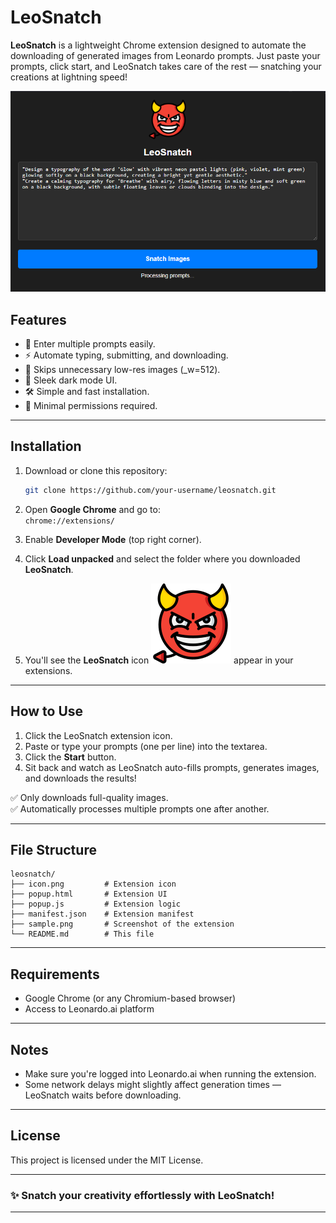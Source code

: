 # LeoSnatch

**LeoSnatch** is a lightweight Chrome extension designed to automate the downloading of generated images from Leonardo prompts. Just paste your prompts, click start, and LeoSnatch takes care of the rest — snatching your creations at lightning speed!

![LeoSnatch](sample.png)

## Features

- 🌟 Enter multiple prompts easily.
- ⚡ Automate typing, submitting, and downloading.
- 🎯 Skips unnecessary low-res images (_w=512).
- 🖤 Sleek dark mode UI.
- 🛠️ Simple and fast installation.
- 🧹 Minimal permissions required.

---

## Installation

1. Download or clone this repository:

    ```bash
    git clone https://github.com/your-username/leosnatch.git
    ```

2. Open **Google Chrome** and go to:  
   `chrome://extensions/`

3. Enable **Developer Mode** (top right corner).

4. Click **Load unpacked** and select the folder where you downloaded **LeoSnatch**.

5. You'll see the **LeoSnatch** icon ![Icon](icon.png) appear in your extensions.

---

## How to Use

1. Click the LeoSnatch extension icon.
2. Paste or type your prompts (one per line) into the textarea.
3. Click the **Start** button.
4. Sit back and watch as LeoSnatch auto-fills prompts, generates images, and downloads the results!

✅ Only downloads full-quality images.  
✅ Automatically processes multiple prompts one after another.

---

## File Structure

```
leosnatch/
├── icon.png         # Extension icon
├── popup.html       # Extension UI
├── popup.js         # Extension logic
├── manifest.json    # Extension manifest
├── sample.png       # Screenshot of the extension
└── README.md        # This file
```

---

## Requirements

- Google Chrome (or any Chromium-based browser)
- Access to Leonardo.ai platform

---

## Notes

- Make sure you're logged into Leonardo.ai when running the extension.
- Some network delays might slightly affect generation times — LeoSnatch waits before downloading.

---

## License

This project is licensed under the MIT License.

---

### ✨ Snatch your creativity effortlessly with **LeoSnatch**!

---
